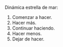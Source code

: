 Dinámica estrella de mar:

1. Comenzar a hacer.
2. Hacer más.
3. Continuar haciendo.
4. Hacer menos.
5. Dejar de hacer.